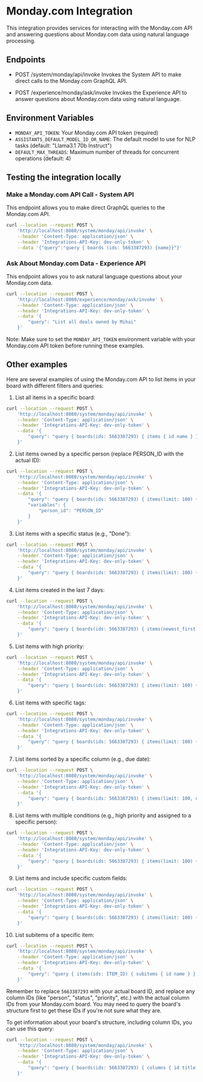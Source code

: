 # Monday.com Integration

This integration provides services for interacting with the Monday.com API and answering questions about Monday.com data using natural language processing.

## Endpoints

- POST /system/monday/api/invoke
  Invokes the System API to make direct calls to the Monday.com GraphQL API.

- POST /experience/monday/ask/invoke
  Invokes the Experience API to answer questions about Monday.com data using natural language.

## Environment Variables

- `MONDAY_API_TOKEN`: Your Monday.com API token (required)
- `ASSISTANTS_DEFAULT_MODEL_ID_OR_NAME`: The default model to use for NLP tasks (default: "Llama3.1 70b Instruct")
- `DEFAULT_MAX_THREADS`: Maximum number of threads for concurrent operations (default: 4)

## Testing the integration locally

### Make a Monday.com API Call - System API

This endpoint allows you to make direct GraphQL queries to the Monday.com API.

```bash
curl --location --request POST \
    'http://localhost:8080/system/monday/api/invoke' \
    --header 'Content-Type: application/json' \
    --header 'Integrations-API-Key: dev-only-token' \
    --data '{"query":"query { boards (ids: 5663387293) {name}}"}'
```

### Ask About Monday.com Data - Experience API

This endpoint allows you to ask natural language questions about your Monday.com data.

```bash
curl --location --request POST \
    'http://localhost:8080/experience/monday/ask/invoke' \
    --header 'Content-Type: application/json' \
    --header 'Integrations-API-Key: dev-only-token' \
    --data '{
        "query": "List all deals owned by Mihai"
    }'
```

Note: Make sure to set the `MONDAY_API_TOKEN` environment variable with your Monday.com API token before running these examples.


## Other examples

Here are several examples of using the Monday.com API to list items in your board with different filters and queries:

1. List all items in a specific board:

```bash
curl --location --request POST \
    'http://localhost:8080/system/monday/api/invoke' \
    --header 'Content-Type: application/json' \
    --header 'Integrations-API-Key: dev-only-token' \
    --data '{
        "query": "query { boards(ids: 5663387293) { items { id name } } }"
    }'
```

2. List items owned by a specific person (replace PERSON_ID with the actual ID):

```bash
curl --location --request POST \
    'http://localhost:8080/system/monday/api/invoke' \
    --header 'Content-Type: application/json' \
    --header 'Integrations-API-Key: dev-only-token' \
    --data '{
        "query": "query { boards(ids: 5663387293) { items(limit: 100) { id name column_values(ids: [\"person\"]) { text } } } }",
        "variables": {
            "person_id": "PERSON_ID"
        }
    }'
```

3. List items with a specific status (e.g., "Done"):

```bash
curl --location --request POST \
    'http://localhost:8080/system/monday/api/invoke' \
    --header 'Content-Type: application/json' \
    --header 'Integrations-API-Key: dev-only-token' \
    --data '{
        "query": "query { boards(ids: 5663387293) { items(limit: 100) { id name column_values(ids: [\"status\"]) { text } } } }"
    }'
```

4. List items created in the last 7 days:

```bash
curl --location --request POST \
    'http://localhost:8080/system/monday/api/invoke' \
    --header 'Content-Type: application/json' \
    --header 'Integrations-API-Key: dev-only-token' \
    --data '{
        "query": "query { boards(ids: 5663387293) { items(newest_first: true, limit: 100) { id name created_at } } }"
    }'
```

5. List items with high priority:

```bash
curl --location --request POST \
    'http://localhost:8080/system/monday/api/invoke' \
    --header 'Content-Type: application/json' \
    --header 'Integrations-API-Key: dev-only-token' \
    --data '{
        "query": "query { boards(ids: 5663387293) { items(limit: 100) { id name column_values(ids: [\"priority\"]) { text } } } }"
    }'
```

6. List items with specific tags:

```bash
curl --location --request POST \
    'http://localhost:8080/system/monday/api/invoke' \
    --header 'Content-Type: application/json' \
    --header 'Integrations-API-Key: dev-only-token' \
    --data '{
        "query": "query { boards(ids: 5663387293) { items(limit: 100) { id name column_values(ids: [\"tags\"]) { text } } } }"
    }'
```

7. List items sorted by a specific column (e.g., due date):

```bash
curl --location --request POST \
    'http://localhost:8080/system/monday/api/invoke' \
    --header 'Content-Type: application/json' \
    --header 'Integrations-API-Key: dev-only-token' \
    --data '{
        "query": "query { boards(ids: 5663387293) { items(limit: 100, order_by: { column_id: \"date\", direction: asc }) { id name column_values(ids: [\"date\"]) { text } } } }"
    }'
```

8. List items with multiple conditions (e.g., high priority and assigned to a specific person):

```bash
curl --location --request POST \
    'http://localhost:8080/system/monday/api/invoke' \
    --header 'Content-Type: application/json' \
    --header 'Integrations-API-Key: dev-only-token' \
    --data '{
        "query": "query { boards(ids: 5663387293) { items(limit: 100) { id name column_values(ids: [\"priority\", \"person\"]) { text } } } }"
    }'
```

9. List items and include specific custom fields:

```bash
curl --location --request POST \
    'http://localhost:8080/system/monday/api/invoke' \
    --header 'Content-Type: application/json' \
    --header 'Integrations-API-Key: dev-only-token' \
    --data '{
        "query": "query { boards(ids: 5663387293) { items(limit: 100) { id name column_values(ids: [\"text\", \"numbers\", \"date\"]) { text } } } }"
    }'
```

10. List subitems of a specific item:

```bash
curl --location --request POST \
    'http://localhost:8080/system/monday/api/invoke' \
    --header 'Content-Type: application/json' \
    --header 'Integrations-API-Key: dev-only-token' \
    --data '{
        "query": "query { items(ids: ITEM_ID) { subitems { id name } } }"
    }'
```

Remember to replace `5663387293` with your actual board ID, and replace any column IDs (like "person", "status", "priority", etc.) with the actual column IDs from your Monday.com board. You may need to query the board's structure first to get these IDs if you're not sure what they are.

To get information about your board's structure, including column IDs, you can use this query:

```bash
curl --location --request POST \
    'http://localhost:8080/system/monday/api/invoke' \
    --header 'Content-Type: application/json' \
    --header 'Integrations-API-Key: dev-only-token' \
    --data '{
        "query": "query { boards(ids: 5663387293) { columns { id title type } } }"
    }'
```
